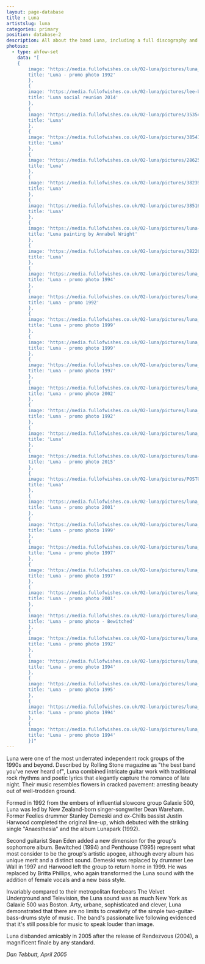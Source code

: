 ```yaml
---
layout: page-database
title : Luna
artistslug: luna
categories: primary
position: database-2
description: All about the band Luna, including a full discography and a collection of shows with photos and other memorabilia
photosx:
  - type: ahfow-set
    data: "[
    {
        image: 'https://media.fullofwishes.co.uk/02-luna/pictures/luna_promo92.jpg',
        title: 'Luna - promo photo 1992'
        },
        {
        image: 'https://media.fullofwishes.co.uk/02-luna/pictures/lee-britta-dean-sean-2014.jpg',
        title: 'Luna social reunion 2014'
        },
        {
        image: 'https://media.fullofwishes.co.uk/02-luna/pictures/35354_1446181207889_1633930988_1056985_780570_n.jpg',
        title: 'Luna'
        },
        {
        image: 'https://media.fullofwishes.co.uk/02-luna/pictures/38541_1447085230489_1633930988_1060547_6162587_n.jpg',
        title: 'Luna'
        },
        {
        image: 'https://media.fullofwishes.co.uk/02-luna/pictures/28625_1387475220276_1633930988_904726_2099188_n.jpg',
        title: 'Luna'
        },
        {
        image: 'https://media.fullofwishes.co.uk/02-luna/pictures/38239_1446178447820_1633930988_1056973_4752682_n.jpg',
        title: 'Luna'
        },
        {
        image: 'https://media.fullofwishes.co.uk/02-luna/pictures/38516_1446176607774_1633930988_1056967_135520_n.jpg',
        title: 'Luna'
        },
        {
        image: 'https://media.fullofwishes.co.uk/02-luna/pictures/luna-painting-by-annabel-wright.jpg',
        title: 'Luna painting by Annabel Wright'
        },
        {
        image: 'https://media.fullofwishes.co.uk/02-luna/pictures/38226_1446174327717_1633930988_1056957_5783667_n.jpg',
        title: 'Luna'
        },
        {
        image: 'https://media.fullofwishes.co.uk/02-luna/pictures/luna_promo_1994_b.jpg',
        title: 'Luna - promo photo 1994'
        },
        {
        image: 'https://media.fullofwishes.co.uk/02-luna/pictures/luna_early_promo.jpg',
        title: 'Luna - promo 1992'
        },
        {
        image: 'https://media.fullofwishes.co.uk/02-luna/pictures/luna_promo_1999_b.jpg',
        title: 'Luna - promo photo 1999'
        },
        {
        image: 'https://media.fullofwishes.co.uk/02-luna/pictures/luna_promo_1999_c.jpg',
        title: 'Luna - promo photo 1999'
        },
        {
        image: 'https://media.fullofwishes.co.uk/02-luna/pictures/luna_promo_1997_b.jpg',
        title: 'Luna - promo photo 1997'
        },
        {
        image: 'https://media.fullofwishes.co.uk/02-luna/pictures/luna_promo_2002_a.jpg',
        title: 'Luna - promo photo 2002'
        },
        {
        image: 'https://media.fullofwishes.co.uk/02-luna/pictures/luna_promo_1992_b.jpg',
        title: 'Luna - promo photo 1992'
        },
        {
        image: 'https://media.fullofwishes.co.uk/02-luna/pictures/luna_bewitched_portrait_01.jpg',
        title: 'Luna'
        },
        {
        image: 'https://media.fullofwishes.co.uk/02-luna/pictures/luna-promo-2015-a.jpg',
        title: 'Luna - promo photo 2015'
        },
        {
        image: 'https://media.fullofwishes.co.uk/02-luna/pictures/POSTCARDS_004.jpg',
        title: 'Luna'
        },
        {
        image: 'https://media.fullofwishes.co.uk/02-luna/pictures/luna_promo_2001_a.jpg',
        title: 'Luna - promo photo 2001'
        },
        {
        image: 'https://media.fullofwishes.co.uk/02-luna/pictures/luna_promo_1999_a.jpg',
        title: 'Luna - promo photo 1999'
        },
        {
        image: 'https://media.fullofwishes.co.uk/02-luna/pictures/luna_promo_1997_a.jpg',
        title: 'Luna - promo photo 1997'
        },
        {
        image: 'https://media.fullofwishes.co.uk/02-luna/pictures/luna_promo_1997_c.jpg',
        title: 'Luna - promo photo 1997'
        },
        {
        image: 'https://media.fullofwishes.co.uk/02-luna/pictures/luna_promo_2001_b.jpg',
        title: 'Luna - promo photo 2001'
        },
        {
        image: 'https://media.fullofwishes.co.uk/02-luna/pictures/luna_bewitched_promo_02.jpg',
        title: 'Luna - promo photo - Bewitched'
        },
        {
        image: 'https://media.fullofwishes.co.uk/02-luna/pictures/luna_promo_1992_c.jpg',
        title: 'Luna - promo photo 1992'
        },
        {
        image: 'https://media.fullofwishes.co.uk/02-luna/pictures/luna_promo_1994_d.jpg',
        title: 'Luna - promo photo 1994'
        },
        {
        image: 'https://media.fullofwishes.co.uk/02-luna/pictures/luna_promo_1995_a.jpg',
        title: 'Luna - promo photo 1995'
        },
        {
        image: 'https://media.fullofwishes.co.uk/02-luna/pictures/luna_promo_1994_a.jpg',
        title: 'Luna - promo photo 1994'
        },
        {
        image: 'https://media.fullofwishes.co.uk/02-luna/pictures/luna_promo_1994_c.jpg',
        title: 'Luna - promo photo 1994'
        }]"
---
```


Luna were one of the most underrated independent rock groups of the 1990s and beyond. Described by Rolling Stone magazine as "the best band you've never heard of", Luna combined intricate guitar work with traditional rock rhythms and poetic lyrics that elegantly capture the romance of late night. Their music resembles flowers in cracked pavement: arresting beauty out of well-trodden ground.

Formed in 1992 from the embers of influential slowcore group Galaxie 500, Luna was led by New Zealand-born singer-songwriter Dean Wareham. Former Feelies drummer Stanley Demeski and ex-Chills bassist Justin Harwood completed the original line-up, which debuted with the striking single "Anaesthesia" and the album Lunapark (1992).

Second guitarist Sean Eden added a new dimension for the group's sophomore album. Bewitched (1994) and Penthouse (1995) represent what most consider to be the group's artistic apogee, although every album has unique merit and a distinct sound. Demeski was replaced by drummer Lee Wall in 1997 and Harwood left the group to return home in 1999. He was replaced by Britta Phillips, who again transformed the Luna sound with the addition of female vocals and a new bass style.

Invariably compared to their metropolitan forebears The Velvet Underground and Television, the Luna sound was as much New York as Galaxie 500 was Boston. Arty, urbane, sophisticated and clever, Luna demonstrated that there are no limits to creativity of the simple two-guitar-bass-drums style of music. The band's passionate live following evidenced that it's still possible for music to speak louder than image.

Luna disbanded amicably in 2005 after the release of Rendezvous (2004), a magnificent finale by any standard.

_Dan Tebbutt, April 2005_
